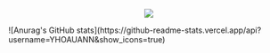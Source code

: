 <!-- https://github.com/kyechan99/capsule-render -->
<p align="center">
<img src="https://capsule-render.vercel.app/api?type=venom&height=300&color=gradient&text=Hi%20" />
</p>
<!-- https://github.com/kyechan99/capsule-render](https://github.com/anuraghazra/github-readme-stats -->
![Anurag's GitHub stats](https://github-readme-stats.vercel.app/api?username=YHOAUANN&show_icons=true)
